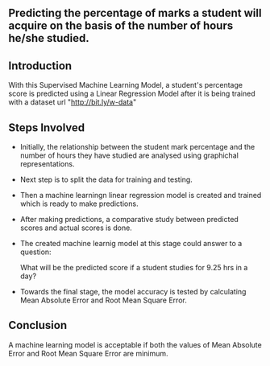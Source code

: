 ## Predicting the percentage of marks a student will acquire on the basis of the number of hours he/she studied.


## Introduction

With this Supervised Machine Learning Model, a student's percentage score is predicted using a Linear Regression Model after it is being trained with a dataset url "http://bit.ly/w-data"


## Steps Involved

* Initially, the relationship between the student mark percentage and the number of hours they have studied are analysed using graphichal representations.

* Next step is to split the data for training and testing.

* Then a machine learningn linear regression model is created and trained which is ready to make predictions.

* After making predictions, a comparative study between predicted scores and actual scores is done.

* The created machine learnig model at this stage could answer to a question: 

  What will be the predicted score if a student studies for 9.25 hrs in a day?

* Towards the final stage, the model accuracy is tested by calculating Mean Absolute Error and Root Mean Square Error.


## Conclusion

A machine learning model is acceptable if both the values of Mean Absolute Error and Root Mean Square Error are minimum.


